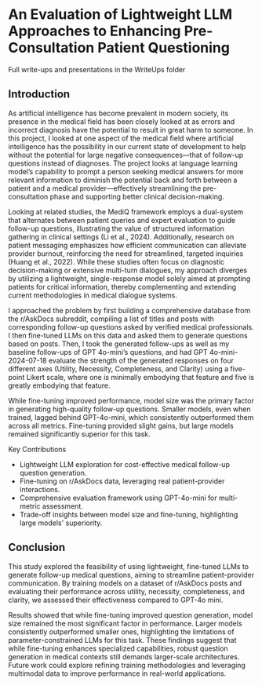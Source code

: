 # An Evaluation of Lightweight LLM Approaches to Enhancing Pre-Consultation Patient Questioning

Full write-ups and presentations in the WriteUps folder

## Introduction

As artificial intelligence has become prevalent in modern society, its presence in the medical field has been closely looked at as errors and incorrect diagnosis have the potential to result in great harm to someone. In this project, I looked at one aspect of the medical field where artificial intelligence has the possibility in our current state of development to help without the potential for large negative consequences—that of follow-up questions instead of diagnoses. The project looks at language learning model’s capability to prompt a person seeking medical answers for more relevant information to diminish the potential back and forth between a patient and a medical provider—effectively streamlining the pre-consultation phase and supporting better clinical decision-making.


Looking at related studies, the MediQ framework employs a dual-system that alternates between patient queries and expert evaluation to guide follow-up questions, illustrating the value of structured information gathering in clinical settings (Li et al., 2024). Additionally, research on patient messaging emphasizes how efficient communication can alleviate provider burnout, reinforcing the need for streamlined, targeted inquiries (Huang et al., 2022). While these studies often focus on diagnostic decision-making or extensive multi-turn dialogues, my approach diverges by utilizing a lightweight, single-response model solely aimed at prompting patients for critical information, thereby complementing and extending current methodologies in medical dialogue systems.


I approached the problem by first building a comprehensive database from the r/AskDocs subreddit, compiling a list of titles and posts with corresponding follow-up questions asked by verified medical professionals. I then fine-tuned LLMs on this data and asked them to generate questions based on posts. Then, I took the generated follow-ups as well as my baseline follow-ups of GPT 4o-mini’s questions, and had GPT 4o-mini-2024-07-18 evaluate the strength of the generated responses on four different axes (Utility, Necessity, Completeness, and Clarity) using a five-point Likert scale, where one is minimally embodying that feature and five is greatly embodying that feature.


While fine-tuning improved performance, model size was the primary factor in generating high-quality follow-up questions. Smaller models, even when trained, lagged behind GPT-4o-mini, which consistently outperformed them across all metrics. Fine-tuning provided slight gains, but large models remained significantly superior for this task.


Key Contributions
* Lightweight LLM exploration for cost-effective medical follow-up question generation.
* Fine-tuning on r/AskDocs data, leveraging real patient-provider interactions.
* Comprehensive evaluation framework using GPT-4o-mini for multi-metric assessment.
* Trade-off insights between model size and fine-tuning, highlighting large models' superiority.


## Conclusion
This study explored the feasibility of using lightweight, fine-tuned LLMs to generate follow-up medical questions, aiming to streamline patient-provider communication. By training models on a dataset of r/AskDocs posts and evaluating their performance across utility,
necessity, completeness, and clarity, we assessed their effectiveness compared to GPT-4o mini.


Results showed that while fine-tuning improved question generation, model size remained the most significant factor in performance. Larger models consistently outperformed smaller ones, highlighting the limitations of parameter-constrained LLMs for this task. These findings suggest that while fine-tuning enhances specialized capabilities, robust question generation in medical contexts still demands larger-scale architectures. Future work could explore refining training methodologies and leveraging multimodal data to improve performance in real-world applications.
